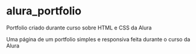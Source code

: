 # alura_portfolio
Portfolio criado durante curso sobre HTML e CSS da Alura

Uma página de um portfolio simples e responsiva feita durante o curso da Alura
